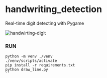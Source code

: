 # handwriting_detection

Real-time digit detecting with Pygame

![handwirting-digit](https://user-images.githubusercontent.com/74141558/224471058-2ed6e9e3-391f-4528-887d-f574dfd75b61.gif)

### RUN

```
python -m venv ./venv
./venv/scripts/activate
pip install -r requirements.txt
python draw_line.py
``

